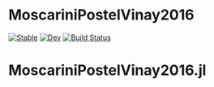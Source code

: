 # MoscariniPostelVinay2016

[![Stable](https://img.shields.io/badge/docs-stable-blue.svg)](https://PATRASBastien.github.io/MoscariniPostelVinay2016.jl/stable/)
[![Dev](https://img.shields.io/badge/docs-dev-blue.svg)](https://PATRASBastien.github.io/MoscariniPostelVinay2016.jl/dev/)
[![Build Status](https://github.com/PATRASBastien/MoscariniPostelVinay2016.jl/actions/workflows/CI.yml/badge.svg?branch=main)](https://github.com/PATRASBastien/MoscariniPostelVinay2016.jl/actions/workflows/CI.yml?query=branch%3Amain)
# MoscariniPostelVinay2016.jl
